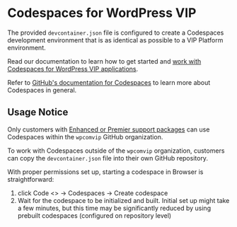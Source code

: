 # Codespaces for WordPress VIP

The provided `devcontainer.json` file is configured to create a Codespaces development environment that is as identical as possible to a VIP Platform environment.

Read our documentation to learn how to get started and [work with Codespaces for WordPress VIP applications](https://docs.wpvip.com/local-development/developing-with-github-codespaces/).

Refer to [GitHub's documentation for Codespaces](https://docs.github.com/en/codespaces) to learn more about Codespaces in general.

## Usage Notice

Only customers with [Enhanced or Premier support packages](https://wpvip.com/pricing/) can use Codespaces within the `wpcomvip` GitHub organization.

To work with Codespaces outside of the `wpcomvip` organization, customers can copy the `devcontainer.json` file into their own GitHub repository.

With proper permissions set up, starting a codespace in Browser is straightforward:

1. click Code <> -> Codespaces -> Create codespace
2. Wait for the codespace to be initialized and built. Initial set up might take a few minutes, but this time may be significantly reduced by using prebuilt codespaces (configured on repository level)
